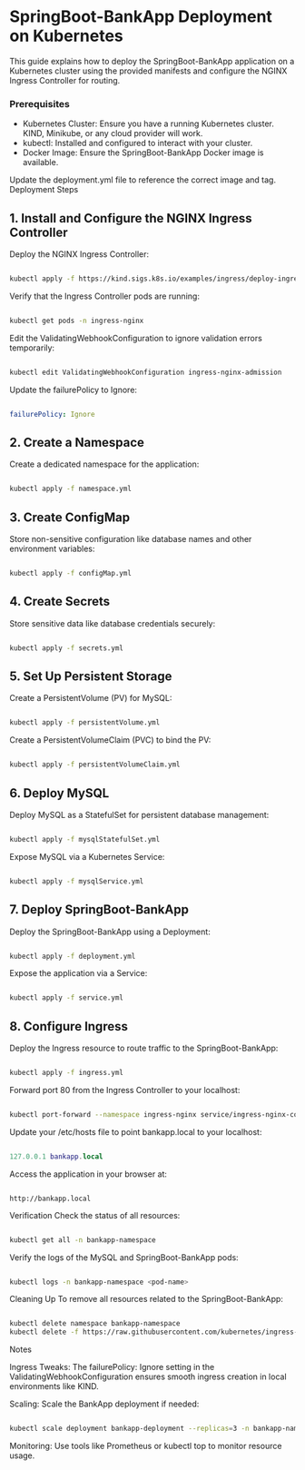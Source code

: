 # SpringBoot-BankApp Deployment on Kubernetes

This guide explains how to deploy the SpringBoot-BankApp application on a Kubernetes cluster using the provided manifests and configure the NGINX Ingress Controller for routing.

### Prerequisites

- Kubernetes Cluster: Ensure you have a running Kubernetes cluster. KIND, Minikube, or any cloud provider will work.
- kubectl: Installed and configured to interact with your cluster.
- Docker Image: Ensure the SpringBoot-BankApp Docker image is available. 

Update the deployment.yml file to reference the correct image and tag.
Deployment Steps

## 1. Install and Configure the NGINX Ingress Controller

Deploy the NGINX Ingress Controller:

```bash

kubectl apply -f https://kind.sigs.k8s.io/examples/ingress/deploy-ingress-nginx.yaml
```
Verify that the Ingress Controller pods are running:

```bash

kubectl get pods -n ingress-nginx
```
Edit the ValidatingWebhookConfiguration to ignore validation errors temporarily:

```bash

kubectl edit ValidatingWebhookConfiguration ingress-nginx-admission
```
Update the failurePolicy to Ignore:

```yaml

failurePolicy: Ignore
```

## 2. Create a Namespace

Create a dedicated namespace for the application:

```bash

kubectl apply -f namespace.yml
```
## 3. Create ConfigMap

Store non-sensitive configuration like database names and other environment variables:

```bash

kubectl apply -f configMap.yml
```

## 4. Create Secrets
Store sensitive data like database credentials securely:

```bash

kubectl apply -f secrets.yml
```

## 5. Set Up Persistent Storage
Create a PersistentVolume (PV) for MySQL:

```bash

kubectl apply -f persistentVolume.yml
```
Create a PersistentVolumeClaim (PVC) to bind the PV:

```bash

kubectl apply -f persistentVolumeClaim.yml
```

## 6. Deploy MySQL

Deploy MySQL as a StatefulSet for persistent database management:

```bash

kubectl apply -f mysqlStatefulSet.yml
```
Expose MySQL via a Kubernetes Service:

```bash

kubectl apply -f mysqlService.yml
```

## 7. Deploy SpringBoot-BankApp
Deploy the SpringBoot-BankApp using a Deployment:

```bash

kubectl apply -f deployment.yml
```
Expose the application via a Service:

```bash

kubectl apply -f service.yml
```

## 8. Configure Ingress
Deploy the Ingress resource to route traffic to the SpringBoot-BankApp:

```bash

kubectl apply -f ingress.yml
```

Forward port 80 from the Ingress Controller to your localhost:

```bash

kubectl port-forward --namespace ingress-nginx service/ingress-nginx-controller 80:80
```

Update your /etc/hosts file to point bankapp.local to your localhost:

```lua

127.0.0.1 bankapp.local
```
Access the application in your browser at:

```arduino

http://bankapp.local
```
Verification
Check the status of all resources:

```bash

kubectl get all -n bankapp-namespace
```
Verify the logs of the MySQL and SpringBoot-BankApp pods:

```bash

kubectl logs -n bankapp-namespace <pod-name>
```
Cleaning Up
To remove all resources related to the SpringBoot-BankApp:

```bash

kubectl delete namespace bankapp-namespace
kubectl delete -f https://raw.githubusercontent.com/kubernetes/ingress-nginx/main/deploy/static/provider/kind/deploy.yaml
```
Notes

Ingress Tweaks: The failurePolicy: Ignore setting in the ValidatingWebhookConfiguration ensures smooth ingress creation in local environments like KIND.

Scaling: Scale the BankApp deployment if needed:

```bash

kubectl scale deployment bankapp-deployment --replicas=3 -n bankapp-namespace
```
Monitoring: Use tools like Prometheus or kubectl top to monitor resource usage.
